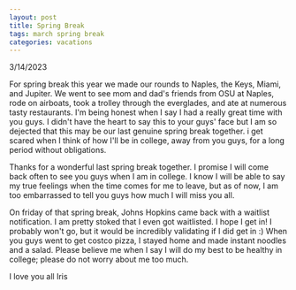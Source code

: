 ```yaml
---
layout: post
title: Spring Break 
tags: march spring break
categories: vacations
---
```

3/14/2023

For spring break this year we made our rounds to Naples, the Keys, Miami, and Jupiter. We went to see mom and dad's friends from OSU at Naples, rode on airboats, took a trolley through the everglades, and ate at numerous tasty restaurants. I'm being honest when I say I had a really great time with you guys. I didn't have the heart to say this to your guys' face but I am so dejected that this may be our last genuine spring break together. i get scared when I think of how I'll be in college, away from you guys, for a long period without obligations.

Thanks for a wonderful last spring break together. I promise I will come back often to see you guys when I am in college. I know I will be able to say my true feelings when the time comes for me to leave, but as of now, I am too embarrassed to tell you guys how much I will miss you all. 

On friday of that spring break, Johns Hopkins came back with a waitlist notification. I am pretty stoked that I even got waitlisted. I hope I get in! I probably won't go, but it would be incredibly validating if I did get in :) 
When you guys went to get costco pizza, I stayed home and made instant noodles and a salad. Please believe me when I say I will do my best to be healthy in college; please do not worry about me too much.

I love you all
Iris
